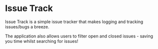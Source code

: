 # Issue Track 

Issue Track is a simple issue tracker that makes logging and tracking issues/bugs a breeze.
 
The application also allows users to filter open and closed issues - saving you time whilst searching for issues! 